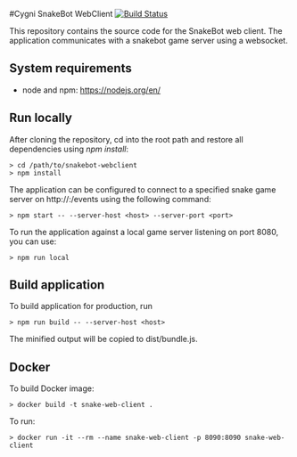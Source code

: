 #Cygni SnakeBot WebClient
[![Build Status](http://jenkins.snake.cygni.se/buildStatus/icon?job=snakebot-webclient)](http://jenkins.snake.cygni.se/job/snakebot-webclient/)

This repository contains the source code for the SnakeBot web client. The application communicates with a snakebot game server using a websocket.

## System requirements
* node and npm: https://nodejs.org/en/

## Run locally
After cloning the repository, cd into the root path and restore all dependencies using *npm install*:
```
> cd /path/to/snakebot-webclient
> npm install
```

The application can be configured to connect to a specified snake game server on http://<host>:<port>/events using the following command:
```
> npm start -- --server-host <host> --server-port <port>
```

To run the application against a local game server listening on port 8080, you can use:
```
> npm run local
```

## Build application
To build application for production, run
```
> npm run build -- --server-host <host>
```

The minified output will be copied to dist/bundle.js.

## Docker 
To build Docker image:
```
> docker build -t snake-web-client .
```

To run:
```
> docker run -it --rm --name snake-web-client -p 8090:8090 snake-web-client
```
